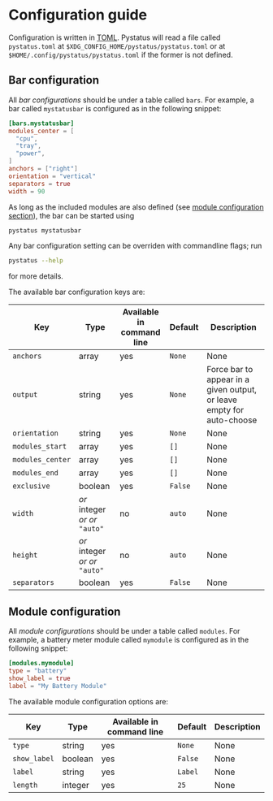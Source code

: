 
# Configuration guide
Configuration is written in [TOML](https://toml.io/en/). Pystatus will read a file called `pystatus.toml` at `$XDG_CONFIG_HOME/pystatus/pystatus.toml` or at `$HOME/.config/pystatus/pystatus.toml` if the former is not defined.

## Bar configuration
All *bar configurations* should be under a table called `bars`. For example, a bar called `mystatusbar` is configured as in the following snippet:
```toml
[bars.mystatusbar]
modules_center = [
  "cpu",
  "tray",
  "power",
]
anchors = ["right"]
orientation = "vertical"
separators = true
width = 90
```
As long as the included modules are also defined (see [module configuration section](#module-configuration)), the bar can be started using
```bash
pystatus mystatusbar
```
Any bar configuration setting can be overriden with commandline flags; run
```bash
pystatus --help
```
for more details.

The available bar configuration keys are:

 Key | Type | Available in command line | Default | Description 
 ---|---|---|---|---
`anchors` | array | yes | `None` | None
`output` | string | yes | `None` | Force bar to appear in a given output, or leave empty for auto-choose
`orientation` | string | yes | `None` | None
`modules_start` | array | yes | `[]` | None
`modules_center` | array | yes | `[]` | None
`modules_end` | array | yes | `[]` | None
`exclusive` | boolean | yes | `False` | None
`width` |  *or* integer *or*  *or* `"auto"` | no | `auto` | None
`height` |  *or* integer *or*  *or* `"auto"` | no | `auto` | None
`separators` | boolean | yes | `False` | None


## Module configuration
All *module configurations* should be under a table called `modules`. For example, a battery meter module called `mymodule` is configured as in the following snippet:
```toml
[modules.mymodule]
type = "battery"
show_label = true
label = "My Battery Module"
```

The available module configuration options are:

 Key | Type | Available in command line | Default | Description 
 ---|---|---|---|---
`type` | string | yes | `None` | None
`show_label` | boolean | yes | `False` | None
`label` | string | yes | `Label` | None
`length` | integer | yes | `25` | None

